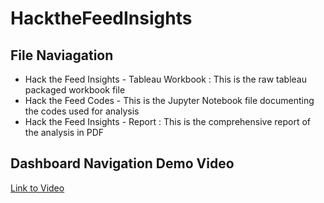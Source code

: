 # HacktheFeedInsights

## File Naviagation
+ Hack the Feed Insights - Tableau Workbook : This is the raw tableau packaged workbook file
+ Hack the Feed Codes - This is the Jupyter Notebook file documenting the codes used for analysis 
+ Hack the Feed Insights - Report : This is the comprehensive report of the analysis in PDF

## Dashboard Navigation Demo Video
[Link to Video](https://youtu.be/n0YV9Y0f-YQ)
